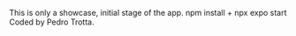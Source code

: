 This is only a showcase, initial stage of the app.
npm install + npx expo start
Coded by Pedro Trotta.
